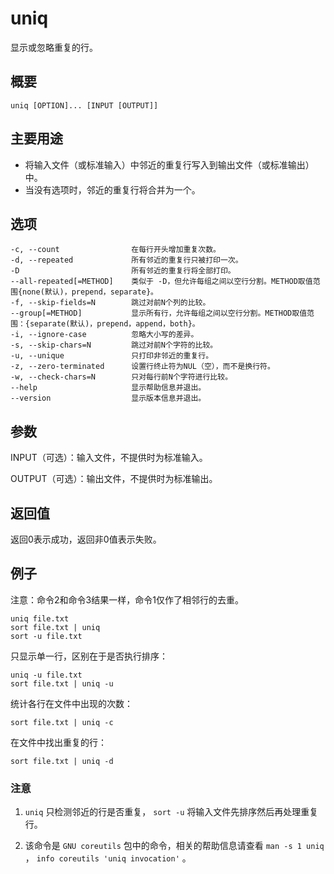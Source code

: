 #  uniq

显示或忽略重复的行。

##  概要

    
    
    uniq [OPTION]... [INPUT [OUTPUT]]
    

##  主要用途

  * 将输入文件（或标准输入）中邻近的重复行写入到输出文件（或标准输出）中。 
  * 当没有选项时，邻近的重复行将合并为一个。 

##  选项

    
    
    -c, --count                在每行开头增加重复次数。
    -d, --repeated             所有邻近的重复行只被打印一次。
    -D                         所有邻近的重复行将全部打印。
    --all-repeated[=METHOD]    类似于 -D，但允许每组之间以空行分割。METHOD取值范围{none(默认)，prepend，separate}。
    -f, --skip-fields=N        跳过对前N个列的比较。
    --group[=METHOD]           显示所有行，允许每组之间以空行分割。METHOD取值范围：{separate(默认)，prepend，append，both}。
    -i, --ignore-case          忽略大小写的差异。
    -s, --skip-chars=N         跳过对前N个字符的比较。
    -u, --unique               只打印非邻近的重复行。
    -z, --zero-terminated      设置行终止符为NUL（空），而不是换行符。
    -w, --check-chars=N        只对每行前N个字符进行比较。
    --help                     显示帮助信息并退出。
    --version                  显示版本信息并退出。
    

##  参数

INPUT（可选）：输入文件，不提供时为标准输入。

OUTPUT（可选）：输出文件，不提供时为标准输出。

##  返回值

返回0表示成功，返回非0值表示失败。

##  例子

注意：命令2和命令3结果一样，命令1仅作了相邻行的去重。

    
    
    uniq file.txt
    sort file.txt | uniq
    sort -u file.txt
    

只显示单一行，区别在于是否执行排序：

    
    
    uniq -u file.txt
    sort file.txt | uniq -u
    

统计各行在文件中出现的次数：

    
    
    sort file.txt | uniq -c
    

在文件中找出重复的行：

    
    
    sort file.txt | uniq -d
    

###  注意

  1. ` uniq ` 只检测邻近的行是否重复， ` sort -u ` 将输入文件先排序然后再处理重复行。 

  2. 该命令是 ` GNU coreutils ` 包中的命令，相关的帮助信息请查看 ` man -s 1 uniq ` ， ` info coreutils 'uniq invocation' ` 。 

